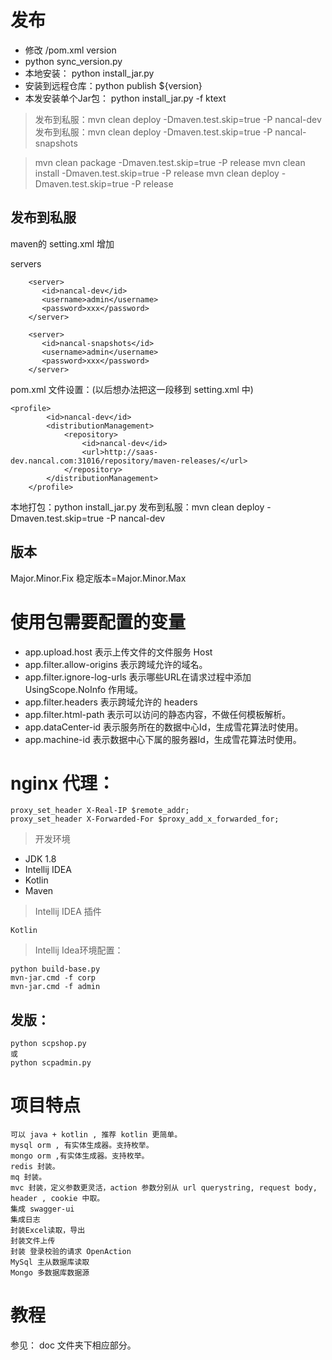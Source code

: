 
# 发布

- 修改 /pom.xml version
- python sync_version.py
- 本地安装： python install_jar.py  
- 安装到远程仓库：python publish ${version}
- 本发安装单个Jar包： python install_jar.py -f ktext

> 发布到私服：mvn clean deploy -Dmaven.test.skip=true -P nancal-dev
> 发布到私服：mvn clean deploy -Dmaven.test.skip=true -P nancal-snapshots

> mvn clean package -Dmaven.test.skip=true  -P release
> mvn clean install -Dmaven.test.skip=true  -P release
> mvn clean deploy -Dmaven.test.skip=true -P release

## 发布到私服
maven的 setting.xml 增加

servers
```
	<server>
       <id>nancal-dev</id>
       <username>admin</username>
       <password>xxx</password>
    </server>
    
    <server>
       <id>nancal-snapshots</id>
       <username>admin</username>
       <password>xxx</password>
    </server>
```



pom.xml 文件设置：(以后想办法把这一段移到 setting.xml 中)
```
<profile>
		<id>nancal-dev</id>
		<distributionManagement>
			<repository>
				<id>nancal-dev</id>
				<url>http://saas-dev.nancal.com:31016/repository/maven-releases/</url>
			</repository>
		</distributionManagement>
	</profile>
```

本地打包：python install_jar.py
发布到私服：mvn clean deploy -Dmaven.test.skip=true -P nancal-dev

## 版本

Major.Minor.Fix
稳定版本=Major.Minor.Max


# 使用包需要配置的变量

- app.upload.host 表示上传文件的文件服务 Host
- app.filter.allow-origins 表示跨域允许的域名。
- app.filter.ignore-log-urls 表示哪些URL在请求过程中添加 UsingScope.NoInfo 作用域。
- app.filter.headers 表示跨域允许的 headers
- app.filter.html-path 表示可以访问的静态内容，不做任何模板解析。
- app.dataCenter-id 表示服务所在的数据中心Id，生成雪花算法时使用。
- app.machine-id 表示数据中心下属的服务器Id，生成雪花算法时使用。

# nginx 代理：

```
proxy_set_header X-Real-IP $remote_addr;
proxy_set_header X-Forwarded-For $proxy_add_x_forwarded_for;
```



>开发环境

- JDK 1.8
- Intellij IDEA
- Kotlin
- Maven

>Intellij IDEA 插件
    
    Kotlin
    
>Intellij Idea环境配置：
    
    python build-base.py
    mvn-jar.cmd -f corp
    mvn-jar.cmd -f admin
 
## 发版：
    
    python scpshop.py
    或
    python scpadmin.py
 
# 项目特点

    可以 java + kotlin , 推荐 kotlin 更简单。
    mysql orm , 有实体生成器。支持枚举。
    mongo orm ,有实体生成器。支持枚举。
    redis 封装。
    mq 封装。
    mvc 封装，定义参数更灵活，action 参数分别从 url querystring, request body, header , cookie 中取。
    集成 swagger-ui
    集成日志
    封装Excel读取，导出
    封装文件上传
    封装 登录校验的请求 OpenAction
    MySql 主从数据库读取
    Mongo 多数据库数据源
    
# 教程

参见： doc 文件夹下相应部分。



